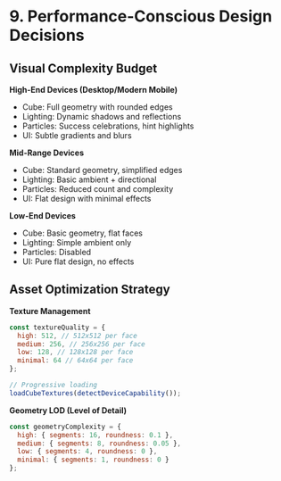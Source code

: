 # 9. Performance-Conscious Design Decisions

## Visual Complexity Budget

**High-End Devices (Desktop/Modern Mobile)**
- Cube: Full geometry with rounded edges
- Lighting: Dynamic shadows and reflections
- Particles: Success celebrations, hint highlights
- UI: Subtle gradients and blurs

**Mid-Range Devices**
- Cube: Standard geometry, simplified edges
- Lighting: Basic ambient + directional
- Particles: Reduced count and complexity
- UI: Flat design with minimal effects

**Low-End Devices**
- Cube: Basic geometry, flat faces
- Lighting: Simple ambient only
- Particles: Disabled
- UI: Pure flat design, no effects

## Asset Optimization Strategy

**Texture Management**
```javascript
const textureQuality = {
  high: 512, // 512x512 per face
  medium: 256, // 256x256 per face  
  low: 128, // 128x128 per face
  minimal: 64 // 64x64 per face
};

// Progressive loading
loadCubeTextures(detectDeviceCapability());
```

**Geometry LOD (Level of Detail)**
```javascript
const geometryComplexity = {
  high: { segments: 16, roundness: 0.1 },
  medium: { segments: 8, roundness: 0.05 },
  low: { segments: 4, roundness: 0 },
  minimal: { segments: 1, roundness: 0 }
};
```
